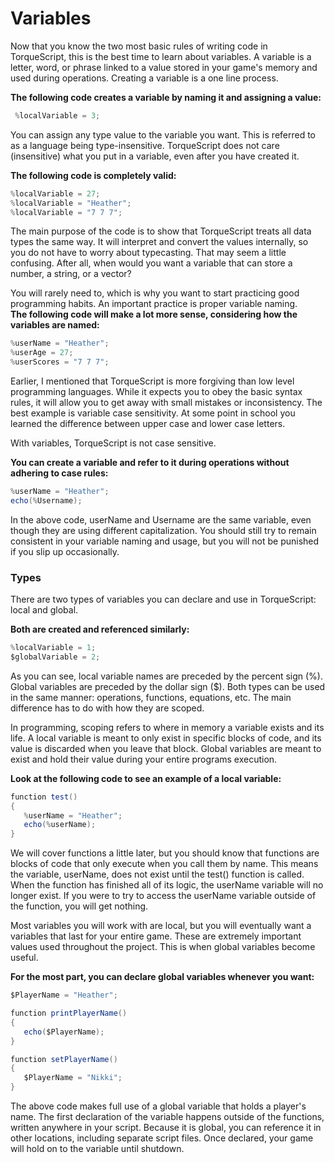 
# Variables 
Now that you know the two most basic rules of writing code in TorqueScript, this is the best time to learn about variables. A variable is a letter, word, or phrase linked to a value stored in your game's memory and used during operations. Creating a variable is a one line process.<br>

**The following code creates a variable by naming it and assigning a value:**

```cs
 %localVariable = 3; 
 ```
You can assign any type value to the variable you want. This is referred to as a language being type-insensitive. TorqueScript does not care (insensitive) what you put in a variable, even after you have created it.<br>

**The following code is completely valid:**
```cs
%localVariable = 27;
%localVariable = "Heather";
%localVariable = "7 7 7";
```
The main purpose of the code is to show that TorqueScript treats all data types the same way. It will interpret and convert the values internally, so you do not have to worry about typecasting. That may seem a little confusing. After all, when would you want a variable that can store a number, a string, or a vector?

You will rarely need to, which is why you want to start practicing good programming habits. An important practice is proper variable naming. <br>
**The following code will make a lot more sense, considering how the variables are named:**
```cs
%userName = "Heather";
%userAge = 27;
%userScores = "7 7 7";
```
Earlier, I mentioned that TorqueScript is more forgiving than low level programming languages. While it expects you to obey the basic syntax rules, it will allow you to get away with small mistakes or inconsistency. The best example is variable case sensitivity. At some point in school you learned the difference between upper case and lower case letters.

With variables, TorqueScript is not case sensitive. 

**You can create a variable and refer to it during operations without adhering to case rules:**
```cs
%userName = "Heather";
echo(%Username);
```
In the above code, userName and Username are the same variable, even though they are using different capitalization. You should still try to remain consistent in your variable naming and usage, but you will not be punished if you slip up occasionally. 



### Types
There are two types of variables you can declare and use in TorqueScript: local and global. 

**Both are created and referenced similarly:**
```cs
%localVariable = 1;
$globalVariable = 2;
```
As you can see, local variable names are preceded by the percent sign (%). Global variables are preceded by the dollar sign ($). Both types can be used in the same manner: operations, functions, equations, etc. The main difference has to do with how they are scoped.



In programming, scoping refers to where in memory a variable exists and its life. A local variable is meant to only exist in specific blocks of code, and its value is discarded when you leave that block. Global variables are meant to exist and hold their value during your entire programs execution. 

**Look at the following code to see an example of a local variable:**
```cs
function test()
{
   %userName = "Heather";
   echo(%userName);
}
```
We will cover functions a little later, but you should know that functions are blocks of code that only execute when you call them by name. This means the variable, userName, does not exist until the test() function is called. When the function has finished all of its logic, the userName variable will no longer exist. If you were to try to access the userName variable outside of the function, you will get nothing.


Most variables you will work with are local, but you will eventually want a variables that last for your entire game. These are extremely important values used throughout the project. This is when global variables become useful. 

**For the most part, you can declare global variables whenever you want:**
```cs
$PlayerName = "Heather";

function printPlayerName()
{
   echo($PlayerName);
}

function setPlayerName()
{
   $PlayerName = "Nikki";
}
```
The above code makes full use of a global variable that holds a player's name. The first declaration of the variable happens outside of the functions, written anywhere in your script. Because it is global, you can reference it in other locations, including separate script files. Once declared, your game will hold on to the variable until shutdown. 
